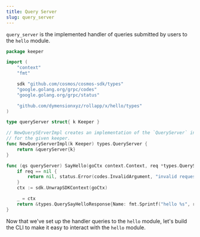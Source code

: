 ```yaml
---
title: Query Server
slug: query_server
---
```


`query_server` is the implemented handler of queries submitted by users to the `hello` module.

```Go
package keeper

import (
	"context"
	"fmt"

	sdk "github.com/cosmos/cosmos-sdk/types"
	"google.golang.org/grpc/codes"
	"google.golang.org/grpc/status"

	"github.com/dymensionxyz/rollapp/x/hello/types"
)

type queryServer struct{ k Keeper }

// NewQuerySErverImpl creates an implementation of the `QueryServer` interface
// for the given keeper.
func NewQueryServerImpl(k Keeper) types.QueryServer {
	return &queryServer{k}
}

func (qs queryServer) SayHello(goCtx context.Context, req *types.QuerySayHelloRequest) (*types.QuerySayHelloResponse, error) {
    if req == nil {
        return nil, status.Error(codes.InvalidArgument, "invalid request")
    }
    ctx := sdk.UnwrapSDKContext(goCtx)

    _ = ctx
    return &types.QuerySayHelloResponse{Name: fmt.Sprintf("hello %s", req.Name)}, nil
}
```

Now that we've set up the handler queries to the `hello` module, let's build the CLI to make it easy to interact with the `hello` module.
